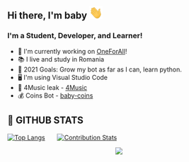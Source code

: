 ## Hi there, I'm baby <img src="https://raw.githubusercontent.com/ABSphreak/ABSphreak/master/gifs/Hi.gif" width="30px">

### I'm a Student, Developer, and Learner!
- 🤖 I'm currently working on [OneForAll](https://discord.gg/n2EvRECf88)!
- 📚 I live and study in Romania
- 🥅 2021 Goals: Grow my bot as far as I can, learn python.
- 🖥 I'm using Visual Studio Code
- 🎵 4Music leak - [4Music](https://github.com/whoisbaby/4music)
- 💰 Coins Bot - [baby-coins](https://github.com/whoisbaby/baby-coins)



## 📝 GITHUB STATS

[![Top Langs](https://github-readme-stats.vercel.app/api/top-langs/?username=whoisbaby&hide=Vue)](https://github.com/whoisbaby/github-readme-stats) 
&nbsp; &nbsp; &nbsp;
[![Contribution Stats](https://github-contribution-stats.vercel.app/api/?username=whoisbaby)](https://github.com/whoisbaby/github-contribution-stats/) 

 <p align="center">
   <img src="https://profile-counter.glitch.me/whoisbaby/count.svg" />
  </p>

[website]: https://one4all.fr

